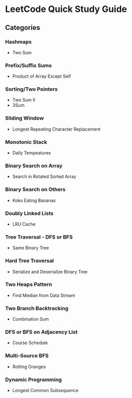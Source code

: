 # LeetCode Quick Study Guide

## Categories

### Hashmaps
* Two Sum

### Prefix/Suffix Sums
* Product of Array Except Self

### Sorting/Two Pointers
* Two Sum II
* 3Sum

### Sliding Window
* Longest Repeating Character Replacement

### Monotonic Stack
* Daily Tempeatures

### Binary Search on Array
* Search in Rotated Sorted Array

### Binary Search on Others
* Koko Eating Bananas

### Doubly Linked Lists
* LRU Cache

### Tree Traversal - DFS or BFS
* Same Binary Tree

### Hard Tree Traversal
* Serialize and Deserialize Binary Tree

### Two Heaps Pattern
* Find Median from Data Stream

### Two Branch Backtracking
* Combination Sum

### DFS or BFS on Adjacency List
* Course Schedule

### Multi-Source BFS
* Rotting Oranges

### Dynamic Programming
* Longest Common Subsequence
